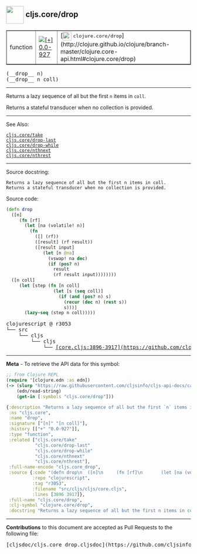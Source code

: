 ## <img width="48px" valign="middle" src="http://i.imgur.com/Hi20huC.png"> cljs.core/drop

 <table border="1">
<tr>

<td>function</td>
<td><a href="https://github.com/cljsinfo/cljs-api-docs/tree/0.0-927"><img valign="middle" alt="[+] 0.0-927" src="https://img.shields.io/badge/+-0.0--927-lightgrey.svg"></a> </td>
<td>
[<img height="24px" valign="middle" src="http://i.imgur.com/1GjPKvB.png"> <samp>clojure.core/drop</samp>](http://clojure.github.io/clojure/branch-master/clojure.core-api.html#clojure.core/drop)
</td>
</tr>
</table>

 <samp>
(__drop__ n)<br>
</samp>
 <samp>
(__drop__ n coll)<br>
</samp>

---

Returns a lazy sequence of all but the first `n` items in `coll`.

Returns a stateful transducer when no collection is provided.

---


See Also:

[`cljs.core/take`](cljs.core_take.md)<br>
[`cljs.core/drop-last`](cljs.core_drop-last.md)<br>
[`cljs.core/drop-while`](cljs.core_drop-while.md)<br>
[`cljs.core/nthnext`](cljs.core_nthnext.md)<br>
[`cljs.core/nthrest`](cljs.core_nthrest.md)<br>

---

Source docstring:

```
Returns a lazy sequence of all but the first n items in coll.
Returns a stateful transducer when no collection is provided.
```

Source code:

```clj
(defn drop
  ([n]
     (fn [rf]
       (let [na (volatile! n)]
         (fn
           ([] (rf))
           ([result] (rf result))
           ([result input]
              (let [n @na]
                (vswap! na dec)
                (if (pos? n)
                  result
                  (rf result input))))))))
  ([n coll]
     (let [step (fn [n coll]
                  (let [s (seq coll)]
                    (if (and (pos? n) s)
                      (recur (dec n) (rest s))
                      s)))]
       (lazy-seq (step n coll)))))
```

 <pre>
clojurescript @ r3053
└── src
    └── cljs
        └── cljs
            └── <ins>[core.cljs:3896-3917](https://github.com/clojure/clojurescript/blob/r3053/src/cljs/cljs/core.cljs#L3896-L3917)</ins>
</pre>


---

__Meta__ - To retrieve the API data for this symbol:

```clj
;; from Clojure REPL
(require '[clojure.edn :as edn])
(-> (slurp "https://raw.githubusercontent.com/cljsinfo/cljs-api-docs/catalog/cljs-api.edn")
    (edn/read-string)
    (get-in [:symbols "cljs.core/drop"]))
```

```clj
{:description "Returns a lazy sequence of all but the first `n` items in `coll`.\n\nReturns a stateful transducer when no collection is provided.",
 :ns "cljs.core",
 :name "drop",
 :signature ["[n]" "[n coll]"],
 :history [["+" "0.0-927"]],
 :type "function",
 :related ["cljs.core/take"
           "cljs.core/drop-last"
           "cljs.core/drop-while"
           "cljs.core/nthnext"
           "cljs.core/nthrest"],
 :full-name-encode "cljs.core_drop",
 :source {:code "(defn drop\n  ([n]\n     (fn [rf]\n       (let [na (volatile! n)]\n         (fn\n           ([] (rf))\n           ([result] (rf result))\n           ([result input]\n              (let [n @na]\n                (vswap! na dec)\n                (if (pos? n)\n                  result\n                  (rf result input))))))))\n  ([n coll]\n     (let [step (fn [n coll]\n                  (let [s (seq coll)]\n                    (if (and (pos? n) s)\n                      (recur (dec n) (rest s))\n                      s)))]\n       (lazy-seq (step n coll)))))",
          :repo "clojurescript",
          :tag "r3053",
          :filename "src/cljs/cljs/core.cljs",
          :lines [3896 3917]},
 :full-name "cljs.core/drop",
 :clj-symbol "clojure.core/drop",
 :docstring "Returns a lazy sequence of all but the first n items in coll.\nReturns a stateful transducer when no collection is provided."}

```

---

__Contributions__ to this document are accepted as Pull Requests to the following file:

 <pre>
[cljsdoc/cljs.core_drop.cljsdoc](https://github.com/cljsinfo/cljs-api-docs/blob/master/cljsdoc/cljs.core_drop.cljsdoc)
</pre>

